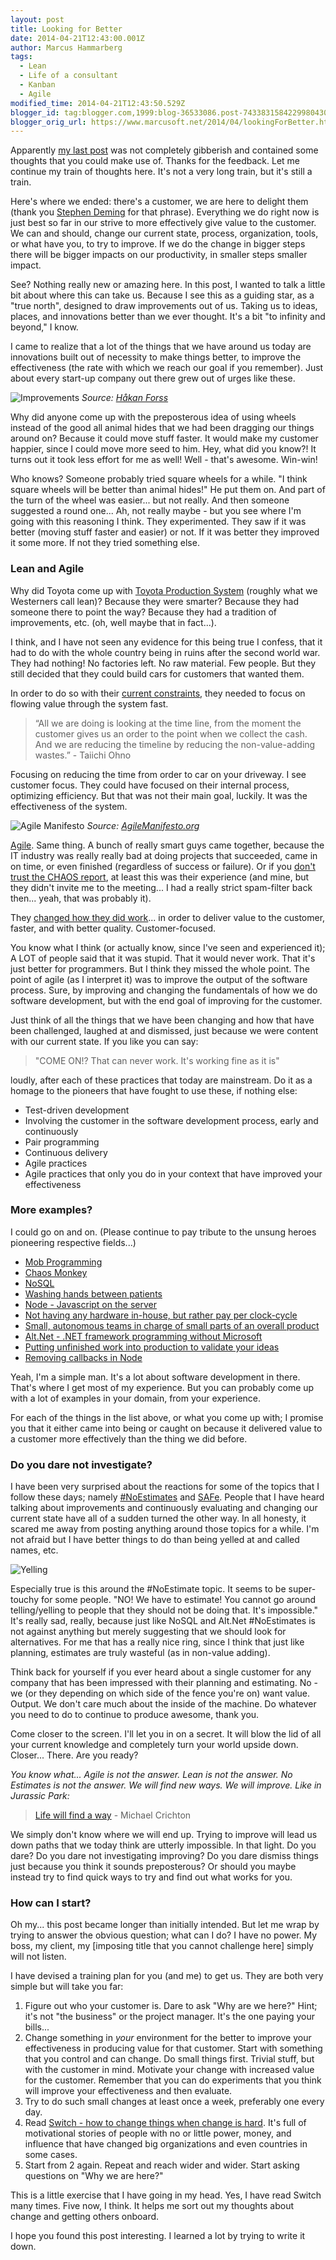 ```yaml
---
layout: post
title: Looking for Better
date: 2014-04-21T12:43:00.001Z
author: Marcus Hammarberg
tags:
  - Lean
  - Life of a consultant
  - Kanban
  - Agile
modified_time: 2014-04-21T12:43:50.529Z
blogger_id: tag:blogger.com,1999:blog-36533086.post-7433831584229980430
blogger_orig_url: https://www.marcusoft.net/2014/04/lookingForBetter.html
---
```


Apparently [my last post](https://www.marcusoft.net/2014/04/thisIsHowIThink.html) was not completely gibberish and contained some thoughts that you could make use of. Thanks for the feedback. Let me continue my train of thoughts here. It's not a very long train, but it's still a train.

Here's where we ended: there's a customer, we are here to delight them (thank you [Stephen Deming](http://www.stevedenning.com/site/Default.aspx) for that phrase). Everything we do right now is just best so far in our strive to more effectively give value to the customer. We can and should, change our current state, process, organization, tools, or what have you, to try to improve. If we do the change in bigger steps there will be bigger impacts on our productivity, in smaller steps smaller impact.

See? Nothing really new or amazing here. In this post, I wanted to talk a little bit about where this can take us. Because I see this as a guiding star, as a "true north", designed to draw improvements out of us. Taking us to ideas, places, and innovations better than we ever thought. It's a bit "to infinity and beyond," I know.

I came to realize that a lot of the things that we have around us today are innovations built out of necessity to make things better, to improve the effectiveness (the rate with which we reach our goal if you remember). Just about every start-up company out there grew out of urges like these.

![Improvements](http://hakanforss.files.wordpress.com/2014/03/are-you-too-busy-to-improve2.png)
*Source: [Håkan Forss](http://hakanforss.wordpress.com/2014/03/30/are-you-too-busy-to-improve-focus-on-the-system/)*

Why did anyone come up with the preposterous idea of using wheels instead of the good all animal hides that we had been dragging our things around on? Because it could move stuff faster. It would make my customer happier, since I could move more seed to him. Hey, what did you know?! It turns out it took less effort for me as well! Well - that's awesome. Win-win!

Who knows? Someone probably tried square wheels for a while. "I think square wheels will be better than animal hides!" He put them on. And part of the turn of the wheel was easier... but not really. And then someone suggested a round one... Ah, not really maybe - but you see where I'm going with this reasoning I think. They experimented. They saw if it was better (moving stuff faster and easier) or not. If it was better they improved it some more. If not they tried something else.

### Lean and Agile

Why did Toyota come up with [Toyota Production System](http://en.wikipedia.org/wiki/Toyota_Production_System) (roughly what we Westerners call lean)? Because they were smarter? Because they had someone there to point the way? Because they had a tradition of improvements, etc. (oh, well maybe that in fact...).

I think, and I have not seen any evidence for this being true I confess, that it had to do with the whole country being in ruins after the second world war. They had nothing! No factories left. No raw material. Few people. But they still decided that they could build cars for customers that wanted them.

In order to do so with their [current constraints](https://www.marcusoft.net/2013/01/on-constraints.html), they needed to focus on flowing value through the system fast.

> “All we are doing is looking at the time line, from the moment the customer gives us an order to the point when we collect the cash. And we are reducing the timeline by reducing the non-value-adding wastes.” - Taiichi Ohno

Focusing on reducing the time from order to car on your driveway. I see customer focus. They could have focused on their internal process, optimizing efficiency. But that was not their main goal, luckily. It was the effectiveness of the system.

![Agile Manifesto](http://agilemanifesto.org/background.jpg)
*Source: [AgileManifesto.org](http://AgileManifesto.org)*

[Agile](http://agilemanifesto.org/). Same thing. A bunch of really smart guys came together, because the IT industry was really really bad at doing projects that succeeded, came in on time, or even finished (regardless of success or failure). Or if you [don't trust the CHAOS report](http://www.drdobbs.com/architecture-and-design/the-non-existent-software-crisis-debunki/240165910), at least this was their experience (and mine, but they didn't invite me to the meeting... I had a really strict spam-filter back then... yeah, that was probably it).

They [changed how they did work](https://www.marcusoft.net/2013/10/YesITalkAboutChange.html)... in order to deliver value to the customer, faster, and with better quality. Customer-focused.

You know what I think (or actually know, since I've seen and experienced it); A LOT of people said that it was stupid. That it would never work. That it's just better for programmers. But I think they missed the whole point. The point of agile (as I interpret it) was to improve the output of the software process. Sure, by improving and changing the fundamentals of how we do software development, but with the end goal of improving for the customer.

Just think of all the things that we have been changing and how that have been challenged, laughed at and dismissed, just because we were content with our current state. If you like you can say:

> "COME ON!? That can never work. It's working fine as it is"

loudly, after each of these practices that today are mainstream. Do it as a homage to the pioneers that have fought to use these, if nothing else:

- Test-driven development
- Involving the customer in the software development process, early and continuously
- Pair programming
- Continuous delivery
- Agile practices
- Agile practices that only you do in your context that have improved your effectiveness

### More examples?

I could go on and on. (Please continue to pay tribute to the unsung heroes pioneering respective fields...)

- [Mob Programming](http://mobprogramming.org/)
- [Chaos Monkey](http://blog.codinghorror.com/working-with-the-chaos-monkey/)
- [NoSQL](http://en.wikipedia.org/wiki/NoSQL)
- [Washing hands between patients](http://en.wikipedia.org/wiki/Ignaz_Semmelweis#Conflict_with_established_medical_opinions)
- [Node - Javascript on the server](http://nodejs.org/)
- [Not having any hardware in-house, but rather pay per clock-cycle](http://en.wikipedia.org/wiki/Cloud_computing)
- [Small, autonomous teams in charge of small parts of an overall product](http://techcrunch.com/2012/11/17/heres-how-spotify-scales-up-and-stays-agile-it-runs-squads-like-lean-startups/)
- [Alt.Net - .NET framework programming without Microsoft](http://msdn.microsoft.com/en-us/magazine/cc337902.aspx)
- [Putting unfinished work into production to validate your ideas](http://theleanstartup.com/)
- [Removing callbacks in Node](http://koajs.com/)

Yeah, I'm a simple man. It's a lot about software development in there. That's where I get most of my experience. But you can probably come up with a lot of examples in your domain, from your experience.

For each of the things in the list above, or what you come up with; I promise you that it either came into being or caught on because it delivered value to a customer more effectively than the thing we did before.

### Do you dare not investigate?

I have been very surprised about the reactions for some of the topics that I follow these days; namely [#NoEstimates](http://zuill.us/WoodyZuill/category/estimating/) and [SAFe](http://scaledagileframework.com/). People that I have heard talking about improvements and continuously evaluating and changing our current state have all of a sudden turned the other way. In all honesty, it scared me away from posting anything around those topics for a while. I'm not afraid but I have better things to do than being yelled at and called names, etc.

![Yelling](http://i.imgur.com/Og6PtyZ.jpg)

Especially true is this around the #NoEstimate topic. It seems to be super-touchy for some people. "NO! We have to estimate! You cannot go around telling/yelling to people that they should not be doing that. It's impossible." It's really sad, really, because just like NoSQL and Alt.Net #NoEstimates is not against anything but merely suggesting that we should look for alternatives. For me that has a really nice ring, since I think that just like planning, estimates are truly wasteful (as in non-value adding).

Think back for yourself if you ever heard about a single customer for any company that has been impressed with their planning and estimating. No - we (or they depending on which side of the fence you're on) want value. Output. We don't care much about the inside of the machine. Do whatever you need to do to continue to produce awesome, thank you.

Come closer to the screen. I'll let you in on a secret. It will blow the lid of all your current knowledge and completely turn your world upside down. Closer... There. Are you ready?

*You know what... Agile is not the answer. Lean is not the answer. No Estimates is not the answer. We will find new ways. We will improve. Like in Jurassic Park:*

> [Life will find a way](http://www.goodreads.com/quotes/532440-life-will-find-a-way) - Michael Crichton

We simply don't know where we will end up. Trying to improve will lead us down paths that we today think are utterly impossible. In that light. Do you dare? Do you dare not investigating improving? Do you dare dismiss things just because you think it sounds preposterous? Or should you maybe instead try to find quick ways to try and find out what works for you.

### How can I start?

Oh my... this post became longer than initially intended. But let me wrap by trying to answer the obvious question; what can I do? I have no power. My boss, my client, my [imposing title that you cannot challenge here] simply will not listen.

I have devised a training plan for you (and me) to get us. They are both very simple but will take you far:

1. Figure out who your customer is. Dare to ask "Why are we here?" Hint; it's not "the business" or the project manager. It's the one paying your bills...
2. Change something in *your* environment for the better to improve your effectiveness in producing value for that customer. Start with something that you control and can change. Do small things first. Trivial stuff, but with the customer in mind. Motivate your change with increased value for the customer. Remember that you can do experiments that you think will improve your effectiveness and then evaluate.
3. Try to do such small changes at least once a week, preferably one every day.
4. Read [Switch - how to change things when change is hard](http://heathbrothers.com/books/switch). It's full of motivational stories of people with no or little power, money, and influence that have changed big organizations and even countries in some cases.
5. Start from 2 again. Repeat and reach wider and wider. Start asking questions on "Why we are here?"

This is a little exercise that I have going in my head. Yes, I have read Switch many times. Five now, I think. It helps me sort out my thoughts about change and getting others onboard.

I hope you found this post interesting. I learned a lot by trying to write it down.
